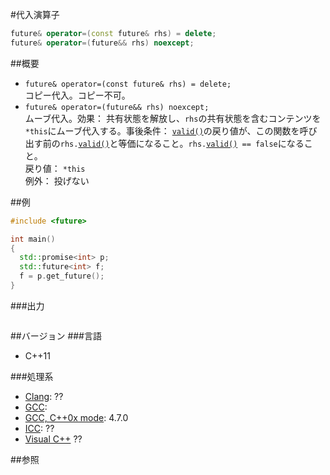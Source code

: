 #代入演算子
```cpp
future& operator=(const future& rhs) = delete;
future& operator=(future&& rhs) noexcept;
```

##概要
- `future& operator=(const future& rhs) = delete;`<br/>コピー代入。コピー不可。
- `future& operator=(future&& rhs) noexcept;`<br/>ムーブ代入。効果： 共有状態を解放し、`rhs`の共有状態を含むコンテンツを`*this`にムーブ代入する。事後条件： [`valid()`](./valid.md)の戻り値が、この関数を呼び出す前の`rhs.`[`valid()`](./valid.md)と等価になること。`rhs.`[`valid()`](./valid.md)` == false`になること。<br/>戻り値： `*this`<br/>例外： 投げない

##例
```cpp
#include <future>

int main()
{
  std::promise<int> p;
  std::future<int> f;
  f = p.get_future();
}
```

###出力
```
```

##バージョン
###言語
- C++11

###処理系
- [Clang](/implementation#clang.md): ??
- [GCC](/implementation#gcc.md): 
- [GCC, C++0x mode](/implementation#gcc.md): 4.7.0
- [ICC](/implementation#icc.md): ??
- [Visual C++](/implementation#visual_cpp.md) ??


##参照


